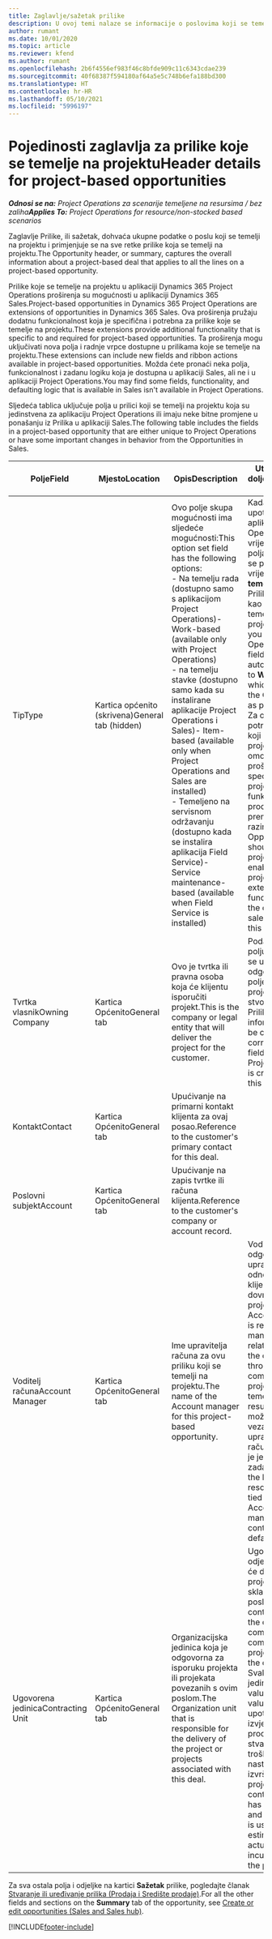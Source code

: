 ```yaml
---
title: Zaglavlje/sažetak prilike
description: U ovoj temi nalaze se informacije o poslovima koji se temelje na projektu i redcima prilike koji se temelje na projektu.
author: rumant
ms.date: 10/01/2020
ms.topic: article
ms.reviewer: kfend
ms.author: rumant
ms.openlocfilehash: 2b6f4556ef983f46c8bfde909c11c6343cdae239
ms.sourcegitcommit: 40f68387f594180af64a5e5c748b6efa188bd300
ms.translationtype: HT
ms.contentlocale: hr-HR
ms.lasthandoff: 05/10/2021
ms.locfileid: "5996197"
---
```

# <a name="header-details-for-project-based-opportunities"></a><span data-ttu-id="10758-103">Pojedinosti zaglavlja za prilike koje se temelje na projektu</span><span class="sxs-lookup"><span data-stu-id="10758-103">Header details for project-based opportunities</span></span>

<span data-ttu-id="10758-104">_**Odnosi se na:** Project Operations za scenarije temeljene na resursima / bez zaliha_</span><span class="sxs-lookup"><span data-stu-id="10758-104">_**Applies To:** Project Operations for resource/non-stocked based scenarios_</span></span>


<span data-ttu-id="10758-105">Zaglavlje Prilike, ili sažetak, dohvaća ukupne podatke o poslu koji se temelji na projektu i primjenjuje se na sve retke prilike koja se temelji na projektu.</span><span class="sxs-lookup"><span data-stu-id="10758-105">The Opportunity header, or summary, captures the overall information about a project-based deal that applies to all the lines on a project-based opportunity.</span></span>

<span data-ttu-id="10758-106">Prilike koje se temelje na projektu u aplikaciji Dynamics 365 Project Operations proširenja su mogućnosti u aplikaciji Dynamics 365 Sales.</span><span class="sxs-lookup"><span data-stu-id="10758-106">Project-based opportunities in Dynamics 365 Project Operations are extensions of opportunities in Dynamics 365 Sales.</span></span> <span data-ttu-id="10758-107">Ova proširenja pružaju dodatnu funkcionalnost koja je specifična i potrebna za prilike koje se temelje na projektu.</span><span class="sxs-lookup"><span data-stu-id="10758-107">These extensions provide additional functionality that is specific to and required for project-based opportunities.</span></span> <span data-ttu-id="10758-108">Ta proširenja mogu uključivati nova polja i radnje vrpce dostupne u prilikama koje se temelje na projektu.</span><span class="sxs-lookup"><span data-stu-id="10758-108">These extensions can include new fields and ribbon actions available in project-based opportunities.</span></span> <span data-ttu-id="10758-109">Možda ćete pronaći neka polja, funkcionalnost i zadanu logiku koja je dostupna u aplikaciji Sales, ali ne i u aplikaciji Project Operations.</span><span class="sxs-lookup"><span data-stu-id="10758-109">You may find some fields, functionality, and defaulting logic that is available in Sales isn't available in Project Operations.</span></span>

<span data-ttu-id="10758-110">Sljedeća tablica uključuje polja u prilici koji se temelji na projektu koja su jedinstvena za aplikaciju Project Operations ili imaju neke bitne promjene u ponašanju iz Prilika u aplikaciji Sales.</span><span class="sxs-lookup"><span data-stu-id="10758-110">The following table includes the fields in a project-based opportunity that are either unique to Project Operations or have some important changes in behavior from the Opportunities in Sales.</span></span>

| <span data-ttu-id="10758-111">**Polje**</span><span class="sxs-lookup"><span data-stu-id="10758-111">**Field**</span></span> | <span data-ttu-id="10758-112">**Mjesto**</span><span class="sxs-lookup"><span data-stu-id="10758-112">**Location**</span></span> | <span data-ttu-id="10758-113">**Opis**</span><span class="sxs-lookup"><span data-stu-id="10758-113">**Description**</span></span> | <span data-ttu-id="10758-114">**Utjecaj prema dolje**</span><span class="sxs-lookup"><span data-stu-id="10758-114">**Downstream impact**</span></span> |
| --- | --- | --- | --- |
| <span data-ttu-id="10758-115">Tip</span><span class="sxs-lookup"><span data-stu-id="10758-115">Type</span></span> | <span data-ttu-id="10758-116">Kartica općenito (skrivena)</span><span class="sxs-lookup"><span data-stu-id="10758-116">General tab (hidden)</span></span> | <span data-ttu-id="10758-117">Ovo polje skupa mogućnosti ima sljedeće mogućnosti:</span><span class="sxs-lookup"><span data-stu-id="10758-117">This option set field has the following options:</span></span></br><span data-ttu-id="10758-118">- Na temelju rada (dostupno samo s aplikacijom Project Operations)</span><span class="sxs-lookup"><span data-stu-id="10758-118">- Work-based (available only with Project Operations)</span></span></br><span data-ttu-id="10758-119">- na temelju stavke (dostupno samo kada su instalirane aplikacije Project Operations i Sales)</span><span class="sxs-lookup"><span data-stu-id="10758-119">- Item-based (available only when Project Operations and Sales are installed)</span></span></br><span data-ttu-id="10758-120">- Temeljeno na servisnom održavanju (dostupno kada se instalira aplikacija Field Service)</span><span class="sxs-lookup"><span data-stu-id="10758-120">- Service maintenance-based (available when Field Service is installed)</span></span> | <span data-ttu-id="10758-121">Kada upotrebljavate aplikaciju Project Operations, vrijednost ovog polja automatski se postavlja na vrijednost **Na temelju rada** što Priliku klasificira kao priliku koji se temelji na projektu.</span><span class="sxs-lookup"><span data-stu-id="10758-121">When you use Project Operations, this field value is automatically set to **Work-based** which classifies the Opportunity as project-based.</span></span> <span data-ttu-id="10758-122">Za ovaj posao potrebna je prilika koji se temelji na projektu, koja će omogućiti sva proširenja specifična za projekt i funkcionalnost u procesu prodaje prema nižim razinama.</span><span class="sxs-lookup"><span data-stu-id="10758-122">An Opportunity should be project-based to enable all project-specific extensions and functionality in the downstream sales process for this deal.</span></span> |
| <span data-ttu-id="10758-123">Tvrtka vlasnik</span><span class="sxs-lookup"><span data-stu-id="10758-123">Owning Company</span></span> | <span data-ttu-id="10758-124">Kartica Općenito</span><span class="sxs-lookup"><span data-stu-id="10758-124">General tab</span></span> | <span data-ttu-id="10758-125">Ovo je tvrtka ili pravna osoba koja će klijentu isporučiti projekt.</span><span class="sxs-lookup"><span data-stu-id="10758-125">This is the company or legal entity that will deliver the project for the customer.</span></span> | <span data-ttu-id="10758-126">Podaci o ovom polju kopirat će se u odgovarajuće polje na ponudi projekta koja je stvorena iz ove Prilike.</span><span class="sxs-lookup"><span data-stu-id="10758-126">This field information will be copied to the corresponding field on the Project quote that is created from this Opportunity.</span></span> |
| <span data-ttu-id="10758-127">Kontakt</span><span class="sxs-lookup"><span data-stu-id="10758-127">Contact</span></span> | <span data-ttu-id="10758-128">Kartica Općenito</span><span class="sxs-lookup"><span data-stu-id="10758-128">General tab</span></span> | <span data-ttu-id="10758-129">Upućivanje na primarni kontakt klijenta za ovaj posao.</span><span class="sxs-lookup"><span data-stu-id="10758-129">Reference to the customer's primary contact for this deal.</span></span> | |
| <span data-ttu-id="10758-130">Poslovni subjekt</span><span class="sxs-lookup"><span data-stu-id="10758-130">Account</span></span> | <span data-ttu-id="10758-131">Kartica Općenito</span><span class="sxs-lookup"><span data-stu-id="10758-131">General tab</span></span> | <span data-ttu-id="10758-132">Upućivanje na zapis tvrtke ili računa klijenta.</span><span class="sxs-lookup"><span data-stu-id="10758-132">Reference to the customer's company or account record.</span></span> | |
| <span data-ttu-id="10758-133">Voditelj računa</span><span class="sxs-lookup"><span data-stu-id="10758-133">Account Manager</span></span> | <span data-ttu-id="10758-134">Kartica Općenito</span><span class="sxs-lookup"><span data-stu-id="10758-134">General tab</span></span> | <span data-ttu-id="10758-135">Ime upravitelja računa za ovu priliku koji se temelji na projektu.</span><span class="sxs-lookup"><span data-stu-id="10758-135">The name of the Account manager for this project-based opportunity.</span></span> | <span data-ttu-id="10758-136">Voditelj računa odgovoran je za upravljanje odnosom s klijentom kroz dovršetak ovog projekta.</span><span class="sxs-lookup"><span data-stu-id="10758-136">The Account manager is responsible for managing the relationship with the customer through the completion of this project.</span></span> <span data-ttu-id="10758-137">Na temelju zapisa resursa koji se može rezervirati vezanog za upravitelja računa, ugovorna je jedinica zadana.</span><span class="sxs-lookup"><span data-stu-id="10758-137">Based on the bookable resource record tied to the Account manager, the contracting unit is defaulted.</span></span> |
| <span data-ttu-id="10758-138">Ugovorena jedinica</span><span class="sxs-lookup"><span data-stu-id="10758-138">Contracting Unit</span></span> | <span data-ttu-id="10758-139">Kartica Općenito</span><span class="sxs-lookup"><span data-stu-id="10758-139">General tab</span></span> | <span data-ttu-id="10758-140">Organizacijska jedinica koja je odgovorna za isporuku projekta ili projekata povezanih s ovim poslom.</span><span class="sxs-lookup"><span data-stu-id="10758-140">The Organization unit that is responsible for the delivery of the project or projects associated with this deal.</span></span> | <span data-ttu-id="10758-141">Ugovorna jedinica odjel je tvrtke koji će dovršiti projekt(e) nakon sklapanja posla.</span><span class="sxs-lookup"><span data-stu-id="10758-141">The contracting unit is the division of the company that will complete the project(s) after the deal is closed.</span></span> <span data-ttu-id="10758-142">Svaka ugovorna jedinica ima valutu i ta se valuta upotrebljava za izvješćivanje o procijenjenim i stvarnim troškovima nastalim tijekom izvršenja projekta.</span><span class="sxs-lookup"><span data-stu-id="10758-142">Every contracting unit has a currency, and this currency is used to report estimated and actual costs incurred during the project.</span></span> |

<span data-ttu-id="10758-143">Za sva ostala polja i odjeljke na kartici **Sažetak** prilike, pogledajte članak [Stvaranje ili uređivanje prilika (Prodaja i Središte prodaje)](/dynamics365/sales-enterprise/create-edit-opportunity-sales).</span><span class="sxs-lookup"><span data-stu-id="10758-143">For all the other fields and sections on the **Summary** tab of the opportunity, see [Create or edit opportunities (Sales and Sales hub)](/dynamics365/sales-enterprise/create-edit-opportunity-sales).</span></span>


[!INCLUDE[footer-include](../includes/footer-banner.md)]

